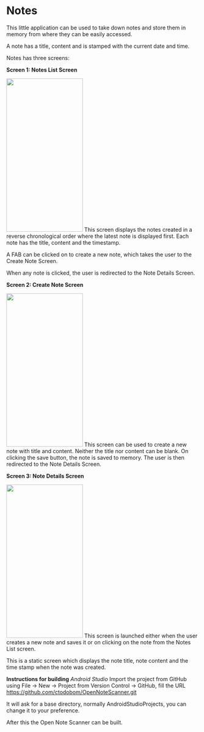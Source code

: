 # Notes
This little application can be used to take down notes and store them in memory from where they can be easily accessed.

A note has a title, content and is stamped with the current date and time.

Notes has three screens:

<b>Screen 1: Notes List Screen</b>

<img src = "https://user-images.githubusercontent.com/60269503/74525403-085ff480-4f47-11ea-9d47-763346a18297.png" width = "200" height = "400"/>
This screen displays the notes created in a reverse chronological order where the latest note is displayed first. Each note has the title, content and the timestamp.

A FAB can be clicked on to create a new note, which takes the user to the Create Note Screen.

When any note is clicked, the user is redirected to the Note Details Screen.

<b>Screen 2: Create Note Screen</b>

<img src = "https://user-images.githubusercontent.com/60269503/74525422-157ce380-4f47-11ea-9ae8-695eff24786a.png" width = "200" height = "400"/>
This screen can be used to create a new note with title and content. Neither the title nor content can be blank. On clicking the save button, the note is saved to memory. The user is then redirected to the Note Details Screen.

<b>Screen 3: Note Details Screen</b>

<img src = "https://user-images.githubusercontent.com/60269503/74525414-0eee6c00-4f47-11ea-8848-51786e924c82.png" width = "200" height = "400"/>
This screen is launched either when the user creates a new note and saves it or on clicking on the note from the Notes List screen.

This is a static screen which displays the note title, note content and the time stamp when the note was created.

<b>Instructions for building</b>
<i>Android Studio</i>
Import the project from GitHub using File -> New -> Project from Version Control -> GitHub, fill the URL https://github.com/ctodobom/OpenNoteScanner.git

It will ask for a base directory, normally AndroidStudioProjects, you can change it to your preference.

After this the Open Note Scanner can be built.



